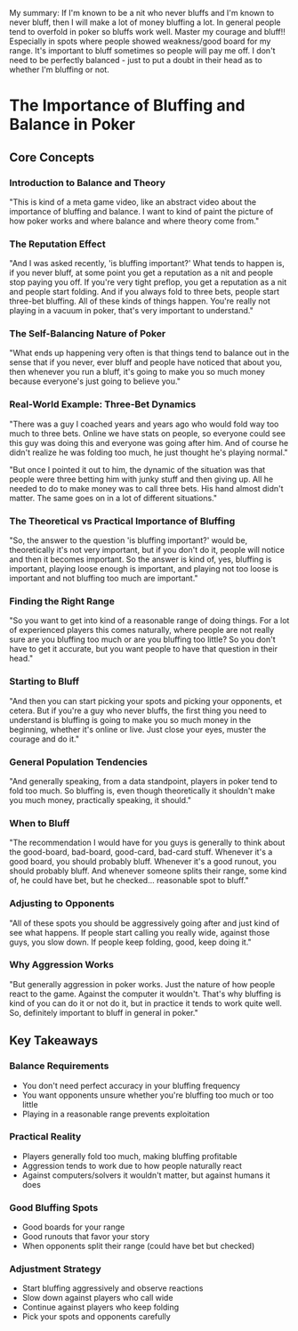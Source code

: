 My summary: If I'm known to be a nit who never bluffs and I'm known to never bluff, then I will make a lot of money bluffing a lot.  In general people tend to overfold in poker so bluffs work well. Master my courage and bluff!! Especially in spots where people showed weakness/good board for my range. It's important to bluff sometimes so people will pay me off. I don't need to be perfectly balanced - just to put a doubt in their head as to whether I'm bluffing or not.

# The Importance of Bluffing and Balance in Poker

## Core Concepts

### Introduction to Balance and Theory

"This is kind of a meta game video, like an abstract video about the importance of bluffing and balance. I want to kind of paint the picture of how poker works and where balance and where theory come from."

### The Reputation Effect

"And I was asked recently, 'is bluffing important?' What tends to happen is, if you never bluff, at some point you get a reputation as a nit and people stop paying you off. If you're very tight preflop, you get a reputation as a nit and people start folding. And if you always fold to three bets, people start three-bet bluffing. All of these kinds of things happen. You're really not playing in a vacuum in poker, that's very important to understand."

### The Self-Balancing Nature of Poker

"What ends up happening very often is that things tend to balance out in the sense that if you never, ever bluff and people have noticed that about you, then whenever you run a bluff, it's going to make you so much money because everyone's just going to believe you."

### Real-World Example: Three-Bet Dynamics

"There was a guy I coached years and years ago who would fold way too much to three bets. Online we have stats on people, so everyone could see this guy was doing this and everyone was going after him. And of course he didn't realize he was folding too much, he just thought he's playing normal."

"But once I pointed it out to him, the dynamic of the situation was that people were three betting him with junky stuff and then giving up. All he needed to do to make money was to call three bets. His hand almost didn't matter. The same goes on in a lot of different situations."

### The Theoretical vs Practical Importance of Bluffing

"So, the answer to the question 'is bluffing important?' would be, theoretically it's not very important, but if you don't do it, people will notice and then it becomes important. So the answer is kind of, yes, bluffing is important, playing loose enough is important, and playing not too loose is important and not bluffing too much are important."

### Finding the Right Range

"So you want to get into kind of a reasonable range of doing things. For a lot of experienced players this comes naturally, where people are not really sure are you bluffing too much or are you bluffing too little? So you don't have to get it accurate, but you want people to have that question in their head."

### Starting to Bluff

"And then you can start picking your spots and picking your opponents, et cetera. But if you're a guy who never bluffs, the first thing you need to understand is bluffing is going to make you so much money in the beginning, whether it's online or live. Just close your eyes, muster the courage and do it."

### General Population Tendencies

"And generally speaking, from a data standpoint, players in poker tend to fold too much. So bluffing is, even though theoretically it shouldn't make you much money, practically speaking, it should."

### When to Bluff

"The recommendation I would have for you guys is generally to think about the good-board, bad-board, good-card, bad-card stuff. Whenever it's a good board, you should probably bluff. Whenever it's a good runout, you should probably bluff. And whenever someone splits their range, some kind of, he could have bet, but he checked... reasonable spot to bluff."

### Adjusting to Opponents

"All of these spots you should be aggressively going after and just kind of see what happens. If people start calling you really wide, against those guys, you slow down. If people keep folding, good, keep doing it."

### Why Aggression Works

"But generally aggression in poker works. Just the nature of how people react to the game. Against the computer it wouldn't. That's why bluffing is kind of you can do it or not do it, but in practice it tends to work quite well. So, definitely important to bluff in general in poker."

## Key Takeaways

### Balance Requirements

- You don't need perfect accuracy in your bluffing frequency
- You want opponents unsure whether you're bluffing too much or too little
- Playing in a reasonable range prevents exploitation

### Practical Reality

- Players generally fold too much, making bluffing profitable
- Aggression tends to work due to how people naturally react
- Against computers/solvers it wouldn't matter, but against humans it does

### Good Bluffing Spots

- Good boards for your range
- Good runouts that favor your story
- When opponents split their range (could have bet but checked)

### Adjustment Strategy

- Start bluffing aggressively and observe reactions
- Slow down against players who call wide
- Continue against players who keep folding
- Pick your spots and opponents carefully